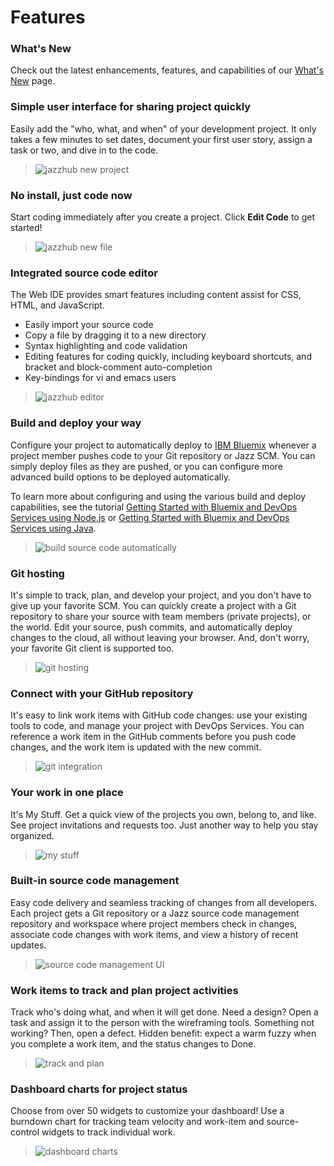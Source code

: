# Features

### What's New
Check out the latest enhancements, features, and capabilities of our [What's New](/whatsnew) page.

### Simple user interface for sharing project quickly
Easily add the "who, what, and when" of your development project. It only takes a few minutes to set dates, document your first user story, assign a task or two, and dive in to the code.

>	![jazzhub new project](/features/images/jazzhub-project-new.png)

### No install, just code now
Start coding immediately after you create a project. Click **Edit Code** to get started!

>	![jazzhub new file](/features/images/jazzhub-editor-new-file.png)

### Integrated source code editor
The Web IDE provides smart features including content assist for CSS, HTML, and JavaScript.

* Easily import your source code
* Copy a file by dragging it to a new directory
* Syntax highlighting and code validation
* Editing features for coding quickly, including keyboard shortcuts, and bracket and block-comment auto-completion
* Key-bindings for vi and emacs users

>	![jazzhub editor](/features/images/jazzhub-editor.png)

### Build and deploy your way
Configure your project to automatically deploy to [IBM Bluemix](https://ace.ng.bluemix.net/) whenever a project member pushes code to your Git repository or Jazz SCM. You can simply deploy files as they are pushed, or you can configure more advanced build options to be deployed automatically.

To learn more about configuring and using the various build and deploy capabilities, see the tutorial [Getting Started with Bluemix and DevOps Services using Node.js](/tutorials/jazzeditor) or [Getting Started with Bluemix and DevOps Services using Java](/tutorials/jazzeditorjava).

>	![build source code automatically](/features/images/automatic-build-source-code.png)

### Git hosting
It's simple to track, plan, and develop your project, and you don't have to give up your favorite SCM. You can quickly create a project with a Git repository to share your source with team members (private projects), or the world. Edit your source, push commits, and automatically deploy changes to the cloud, all without leaving your browser. And, don't worry, your favorite Git client is supported too.

>	![git hosting](/features/images/git-hosting.png)

### Connect with your GitHub repository
It's easy to link work items with GitHub code changes: use your existing tools to code,	 and manage your project with DevOps Services. You can reference a work item in the GitHub comments before you push code changes, and the	 work item is updated with the new commit.

>	![git integration](/features/images/GitIntegration.png)

### Your work in one place
It's My Stuff. Get a quick view of the projects you own, belong	 to, and like. See project invitations and requests too. Just	 another way to help you stay organized.

>	![my stuff](/features/images/MyStuff.png)

### Built-in source code management
Easy code delivery and seamless tracking of changes from all developers. Each project gets a Git repository or a Jazz source code management repository and workspace where project members check in changes, associate code changes with work items, and view a history of recent updates.

>	![source code management UI](/features/images/SCMUIs.png)

### Work items to track and plan project activities
Track who's doing what, and when it will get done. Need a design? Open a task and assign it	 to the person with the wireframing tools. Something not working? Then, open a defect. Hidden benefit: expect a warm fuzzy when you complete a work item, and the status changes to Done.

>	![track and plan](/features/images/WorkItemsMain.png)

### Dashboard charts for project status
Choose from over 50 widgets to customize your dashboard! Use a burndown chart for	 tracking team velocity and work-item and source-control widgets to track individual work.

>	![dashboard charts](/features/images/Charts.png)
